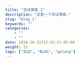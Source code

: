 ```yaml
---
title: "测试博客_1"
description: "这是一个测试博客."
slug: "blog_1"
keywords: ""
categories: 
    - ""
    - ""
date: 2018-10-31T22:42:51-05:00
weight: 13
tags: ["测试", "BLOG", "golang"]
---
```

